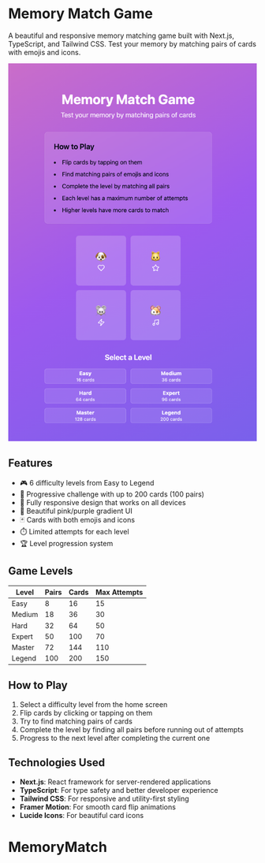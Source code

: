 # Memory Match Game

A beautiful and responsive memory matching game built with Next.js, TypeScript, and Tailwind CSS. Test your memory by matching pairs of cards with emojis and icons.

![Memory Match Game Screenshot](/public/image.png)

## Features

- 🎮 6 difficulty levels from Easy to Legend
- 🎯 Progressive challenge with up to 200 cards (100 pairs)
- 📱 Fully responsive design that works on all devices
- 🎨 Beautiful pink/purple gradient UI
- 🃏 Cards with both emojis and icons
- ⏱️ Limited attempts for each level
- 🏆 Level progression system

## Game Levels

| Level  | Pairs | Cards | Max Attempts |
| ------ | ----- | ----- | ------------ |
| Easy   | 8     | 16    | 15           |
| Medium | 18    | 36    | 30           |
| Hard   | 32    | 64    | 50           |
| Expert | 50    | 100   | 70           |
| Master | 72    | 144   | 110          |
| Legend | 100   | 200   | 150          |

## How to Play

1. Select a difficulty level from the home screen
2. Flip cards by clicking or tapping on them
3. Try to find matching pairs of cards
4. Complete the level by finding all pairs before running out of attempts
5. Progress to the next level after completing the current one

## Technologies Used

- **Next.js**: React framework for server-rendered applications
- **TypeScript**: For type safety and better developer experience
- **Tailwind CSS**: For responsive and utility-first styling
- **Framer Motion**: For smooth card flip animations
- **Lucide Icons**: For beautiful card icons
# MemoryMatch
